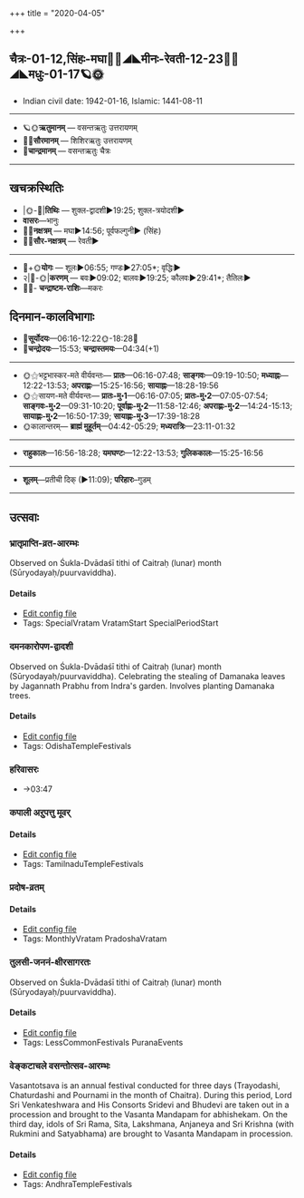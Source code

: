 +++
title = "2020-04-05"

+++
## चैत्रः-01-12,सिंहः-मघा🌛🌌◢◣मीनः-रेवती-12-23🌌🌞◢◣मधुः-01-17🪐🌞
- Indian civil date: 1942-01-16, Islamic: 1441-08-11
___________________
- 🪐🌞**ऋतुमानम्** — वसन्तऋतुः उत्तरायणम्
- 🌌🌞**सौरमानम्** — शिशिरऋतुः उत्तरायणम्
- 🌛**चान्द्रमानम्** — वसन्तऋतुः चैत्रः
___________________


## खचक्रस्थितिः
- |🌞-🌛|**तिथिः** — शुक्ल-द्वादशी►19:25; शुक्ल-त्रयोदशी►  
- **वासरः**—भानुः  
- 🌌🌛**नक्षत्रम्** — मघा►14:56; पूर्वफल्गुनी► (सिंहः)  
- 🌌🌞**सौर-नक्षत्रम्** — रेवती►  
___________________
- 🌛+🌞**योगः** — शूलः►06:55; गण्डः►27:05*; वृद्धिः►  
- २|🌛-🌞|**करणम्** — बवः►09:02; बालवः►19:25; कौलवः►29:41*; तैतिलः►  
- 🌌🌛- **चन्द्राष्टम-राशिः**—मकरः  


## दिनमान-कालविभागाः
- 🌅**सूर्योदयः**—06:16-12:22🌞️-18:28🌇  
- 🌛**चन्द्रोदयः**—15:53; **चन्द्रास्तमयः**—04:34(+1)  
___________________
- 🌞⚝भट्टभास्कर-मते वीर्यवन्तः— **प्रातः**—06:16-07:48; **साङ्गवः**—09:19-10:50; **मध्याह्नः**—12:22-13:53; **अपराह्णः**—15:25-16:56; **सायाह्नः**—18:28-19:56  
- 🌞⚝सायण-मते वीर्यवन्तः— **प्रातः-मु॰1**—06:16-07:05; **प्रातः-मु॰2**—07:05-07:54; **साङ्गवः-मु॰2**—09:31-10:20; **पूर्वाह्णः-मु॰2**—11:58-12:46; **अपराह्णः-मु॰2**—14:24-15:13; **सायाह्णः-मु॰2**—16:50-17:39; **सायाह्णः-मु॰3**—17:39-18:28  
- 🌞कालान्तरम्— **ब्राह्मं मुहूर्तम्**—04:42-05:29; **मध्यरात्रिः**—23:11-01:32  
___________________
- **राहुकालः**—16:56-18:28; **यमघण्टः**—12:22-13:53; **गुलिककालः**—15:25-16:56  
___________________
- **शूलम्**—प्रतीची दिक् (►11:09); **परिहारः**–गुडम्  
___________________

## उत्सवाः
### भ्रातृप्राप्ति-व्रत-आरम्भः

Observed on Śukla-Dvādaśī tithi of Caitraḥ (lunar) month (Sūryodayaḥ/puurvaviddha). 

#### Details
- [Edit config file](https://github.com/jyotisham/adyatithi/tree/master/general/lunar_month/tithi/01/12/bhrAtRprApti-vrata-ArambhaH.toml)
- Tags: SpecialVratam VratamStart SpecialPeriodStart


### दमनकारोपण-द्वादशी

Observed on Śukla-Dvādaśī tithi of Caitraḥ (lunar) month (Sūryodayaḥ/puurvaviddha). Celebrating the stealing of Damanaka leaves by Jagannath Prabhu from Indra's garden. Involves planting Damanaka trees.

#### Details
- [Edit config file](https://github.com/jyotisham/adyatithi/tree/master/temples/Odisha/lunar_month/tithi/01/12/damanakArOpaNa-dvAdazI.toml)
- Tags: OdishaTempleFestivals


### हरिवासरः
- →03:47
### कपाली अऱुपत्तु मूवर्



#### Details
- [Edit config file](https://github.com/jyotisham/adyatithi/tree/master/temples/Tamil/relative_event/kar2pagAmbAL%E2%80%93kapAlIzvarar%20tirukkalyANam/offset__-2/kapAlI%20ar2upattu%20mUvar.toml)
- Tags: TamilnaduTempleFestivals


### प्रदोष-व्रतम्



#### Details
- [Edit config file](https://github.com/jyotisham/adyatithi/tree/master/time_focus/monthly/pradoSha/description_only/pradOSa-vratam.toml)
- Tags: MonthlyVratam PradoshaVratam


### तुलसी-जननं-क्षीरसागरतः

Observed on Śukla-Dvādaśī tithi of Caitraḥ (lunar) month (Sūryodayaḥ/puurvaviddha). 

#### Details
- [Edit config file](https://github.com/jyotisham/adyatithi/tree/master/devatA/misc-flora/lunar_month/tithi/01/12/tulasI-jananaM~kSIrasAgarataH.toml)
- Tags: LessCommonFestivals PuranaEvents


### वेङ्कटाचले वसन्तोत्सव-आरम्भः

Vasantotsava is an annual festival conducted for three days (Trayodashi, Chaturdashi and Pournami in the month of Chaitra). During this period, Lord Sri Venkateshwara and His Consorts Sridevi and Bhudevi are taken out in a procession and brought to the Vasanta Mandapam for abhishekam. On the third day, idols of Sri Rama, Sita, Lakshmana, Anjaneya and Sri Krishna (with Rukmini and Satyabhama) are brought to Vasanta Mandapam in procession.

#### Details
- [Edit config file](https://github.com/jyotisham/adyatithi/tree/master/temples/venkaTAchala/relative_event/vEGkaTAcalE%20vasantOtsava-samApanam/offset__-2/vEGkaTAcalE%20vasantOtsava-ArambhaH.toml)
- Tags: AndhraTempleFestivals


